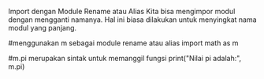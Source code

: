 Import dengan Module Rename atau Alias
Kita bisa mengimpor modul dengan mengganti namanya. Hal ini biasa dilakukan untuk menyingkat nama modul yang panjang.

#menggunakan m sebagai module rename atau alias
import math as m

#m.pi merupakan sintak untuk memanggil fungsi
print("Nilai pi adalah:", m.pi)